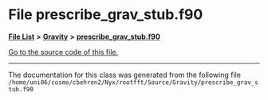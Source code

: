 
# File prescribe\_grav\_stub.f90


[**File List**](files.md) **>** [**Gravity**](dir_fdbf5007869eac89a42b1cd44aeda050.md) **>** [**prescribe\_grav\_stub.f90**](prescribe__grav__stub_8f90.md)

[Go to the source code of this file.](prescribe__grav__stub_8f90_source.md)



























------------------------------
The documentation for this class was generated from the following file `/home/uni06/cosmo/cbehren2/Nyx/rootfft/Source/Gravity/prescribe_grav_stub.f90`